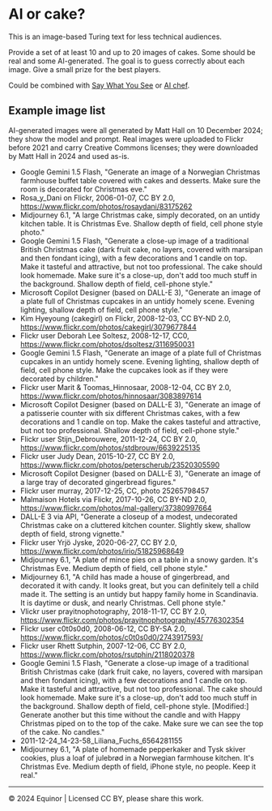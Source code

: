 # AI or cake?

This is an image-based Turing text for less technical audiences.

Provide a set of at least 10 and up to 20 images of cakes. Some should be real and some AI-generated. The goal is to guess correctly about each image. Give a small prize for the best players.

Could be combined with [Say What You See](./third-party-games.md) or [AI chef](./ai-chef.md). 

## Example image list

AI-generated images were all generated by Matt Hall on 10 December 2024; they show the model and prompt. Real images were uploaded to Flickr before 2021 and carry Creative Commons licenses; they were downloaded by Matt Hall in 2024 and used as-is.

- Google Gemini 1.5 Flash, "Generate an image of a Norwegian Christmas farmhouse buffet table covered with cakes and desserts. Make sure the room is decorated for Christmas eve."
- Rosa_y_Dani on Flickr, 2006-01-07, CC BY 2.0, https://www.flickr.com/photos/rosaydani/83175262
- Midjourney 6.1, "A large Christmas cake, simply decorated, on an untidy kitchen table. It is Christmas Eve. Shallow depth of field, cell phone style photo."
- Google Gemini 1.5 Flash, "Generate a close-up image of a traditional British Christmas cake (dark fruit cake, no layers, covered with marsipan and then fondant icing), with a few decorations and 1 candle on top. Make it tasteful and attractive, but not too professional. The cake should look homemade. Make sure it's a close-up, don't add too much stuff in the background. Shallow depth of field, cell-phone style."
- Microsoft Copilot Designer (based on DALL-E 3), "Generate an image of a plate full of Christmas cupcakes in an untidy homely scene. Evening lighting, shallow depth of field, cell phone style."
- Kim Hyeyoung (cakegirl) on Flickr, 2008-12-03, CC BY-ND 2.0, https://www.flickr.com/photos/cakegirl/3079677844
- Flickr user Deborah Lee Soltesz, 2008-12-17, CC0, https://www.flickr.com/photos/dsoltesz/3116950031
- Google Gemini 1.5 Flash, "Generate an image of a plate full of Christmas cupcakes in an untidy homely scene. Evening lighting, shallow depth of field, cell phone style. Make the cupcakes look as if they were decorated by children."
- Flickr user Marit & Toomas_Hinnosaar, 2008-12-04, CC BY 2.0, https://www.flickr.com/photos/hinnosaar/3083897614
- Microsoft Copilot Designer (based on DALL-E 3), "Generate an image of a patisserie counter with six different Christmas cakes, with a few decorations and 1 candle on top. Make the cakes tasteful and attractive, but not too professional. Shallow depth of field, cell-phone style."
- Flickr user Stijn_Debrouwere, 2011-12-24, CC BY 2.0, https://www.flickr.com/photos/stdbrouw/6639225135
- Flickr user Judy Dean, 2015-10-27, CC BY 2.0, https://www.flickr.com/photos/peterscherub/23520305590
- Microsoft Copilot Designer (based on DALL-E 3), "Generate an image of a large tray of decorated gingerbread figures."
- Flickr user murray, 2017-12-25, CC, photo 25265798457
- Malmaison Hotels via Flickr, 2017-10-26, CC BY-ND 2.0, https://www.flickr.com/photos/mal-gallery/37380997664
- DALL-E 3 via API, "Generate a closeup of a modest, undecorated Christmas cake on a cluttered kitchen counter. Slightly skew, shallow depth of field, strong vignette."
- Flickr user Yrjö Jyske, 2020-06-27, CC BY 2.0, https://www.flickr.com/photos/irio/51825968649
- Midjourney 6.1, "A plate of mince pies on a table in a snowy garden. It's Christmas Eve. Medium depth of field, cell phone style."
- Midjourney 6.1, "A child has made a house of gingerbread, and decorated it with candy. It looks great, but you can definitely tell a child made it. The setting is an untidy but happy family home in Scandinavia. It is daytime or dusk, and nearly Christmas. Cell phone style."
- Vlickr user prayitnophotography, 2018-11-17, CC BY 2.0, https://www.flickr.com/photos/prayitnophotography/45776302354
- Flickr user c0t0s0d0, 2008-06-12, CC BY-SA 2.0, https://www.flickr.com/photos/c0t0s0d0/2743917593/
- Flickr user Rhett Sutphin, 2007-12-06, CC BY 2.0, https://www.flickr.com/photos/rsutphin/2118020378
- Google Gemini 1.5 Flash, "Generate a close-up image of a traditional British Christmas cake (dark fruit cake, no layers, covered with marsipan and then fondant icing), with a few decorations and 1 candle on top. Make it tasteful and attractive, but not too professional. The cake should look homemade. Make sure it's a close-up, don't add too much stuff in the background. Shallow depth of field, cell-phone style. [Modified:] Generate another but this time without the candle and with Happy Christmas piped on to the top of the cake. Make sure we can see the top of the cake. No candles."
- 2011-12-24_14-23-58_Liliana_Fuchs_6564281155
- Midjourney 6.1, "A plate of homemade pepperkaker and Tysk skiver cookies, plus a loaf of julebrød in a Norwegian farmhouse kitchen. It's Christmas Eve. Medium depth of field, iPhone style, no people. Keep it real."

---

&copy; 2024 Equinor | Licensed CC BY, please share this work.
